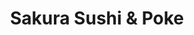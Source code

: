 ---
layout: place
title: Sakura Sushi & Poke
permalink: /nevada/gardnerville/sakura-sushi-poke.html
stateAbbr: NV
stateName: Nevada
cityName: Gardnerville
seo:
  type: restaurant
  links: null
place_id: ChIJlwdTAaq_mYARRcqeLELuQbo
photos:
  - name: >-
      places/ChIJlwdTAaq_mYARRcqeLELuQbo/photos/AeeoHcKCNiXihOida_suJtaOJ_ZLgbqvs2LM0EL_Tvcn9xNWKvAmgEURIyXxUwZHS1yiaZmllqOL2perAUzj48T6wdsynG4NdVvm1Gx9H9LC1ZPU3xGZ9jyYtBR-4NhTA1cdwCMcvJW-JkH9192fFELWD-yf4-iNLGVIpQm5Ga7KTnH7KYPD1tgjRvZ5tV68hAEEukqBGZUGTrlb8fYNwL1Ir1ZyQP4tWI9AHevWdz4IrDr4Gbuey4pGCnxaSC0F0oVUG5Ber8Eb1sc2F5_P833kVFrmGwveIHBWcRysdcWAQmk4gyHuE3dr-2mi_fiu5sHKepCsWxI8pVBcnFxLk74zehv-gtbCyX0ZDg8WAhQE8sWMEhdwY5Y5Fw8_p9PzmkTVK6sbYD4L_VyQ-soSzDeQNk-dDC5nXQQ7iyPDw0oeBXdyDV1N
    widthPx: 4000
    heightPx: 3000
    authorAttributions:
      - displayName: Mike Garcia
        uri: https://maps.google.com/maps/contrib/102607403199890368905
        photoUri: >-
          https://lh3.googleusercontent.com/a-/ALV-UjVuoTludF0FiGCA87OT6wythuXYjGT6wQsnKw9METdeOZlLNNXGPQ=s100-p-k-no-mo
    flagContentUri: >-
      https://www.google.com/local/imagery/report/?cb_client=maps_api_places.places_api&image_key=!1e10!2sCIHM0ogKEICAgICJ3OrS8gE&hl=en-US
    googleMapsUri: >-
      https://www.google.com/maps/place//data=!3m4!1e2!3m2!1sCIHM0ogKEICAgICJ3OrS8gE!2e10!4m2!3m1!1s0x8099bfaa01530797:0xba41ee422c9eca45
  - name: >-
      places/ChIJlwdTAaq_mYARRcqeLELuQbo/photos/AeeoHcKmnrb36JZIWTviTdnIgoJXMwvcx0cmSq3Vfppw48VRPytZVvdhkcBS8lAtV0YeAgQz-LSqQY0TghteuUHNbd-Vi0K0d8BUe3vchTdZolK3uS8xEIP6RAUOINbInOxhlXCzC9jbL6gwjnR5MDROS-0ZW2muedyW3ueu3dZjEWG_px_NtSWO1e48C-Ph-r4e2Tnhng6iT7x6ja8h7OZbkFwzHMm-HaTJou8IWn-q_nhsExyE3t5_ccxaAEPVF37xZxuyriIclBVyg6A4cg1eHZ1brqPlVaebCWUSZKCm7ua1CA
    widthPx: 2160
    heightPx: 2273
    authorAttributions:
      - displayName: Sakura Sushi & Poke
        uri: https://maps.google.com/maps/contrib/112904510483182145361
        photoUri: >-
          https://lh3.googleusercontent.com/a-/ALV-UjWDtYis1OGMoDQCKa9L9nelHSDmmuFEcjicb9BxS_oz5nB_ymY=s100-p-k-no-mo
    flagContentUri: >-
      https://www.google.com/local/imagery/report/?cb_client=maps_api_places.places_api&image_key=!1e10!2sAF1QipPMd9noqqKytjBR9g0VhELZxWcxq227gz1Xuj49&hl=en-US
    googleMapsUri: >-
      https://www.google.com/maps/place//data=!3m4!1e2!3m2!1sAF1QipPMd9noqqKytjBR9g0VhELZxWcxq227gz1Xuj49!2e10!4m2!3m1!1s0x8099bfaa01530797:0xba41ee422c9eca45
  - name: >-
      places/ChIJlwdTAaq_mYARRcqeLELuQbo/photos/AeeoHcJXf-k8JWcUvOTtzyO6S-ROCdbQTX87fbjYpCEJC4zMK9QF_LxSa7M8EIT6TrXbB3Ky7LZ_dj14wuoEoL5-hdbQyx631brtP__dw1hukiLMP2oOCRg8-hz3cbJh-4VjKbhC1QvVF_9osUQkzRtZoGowP0nzLjEb2w_AJavYBmgCwUyuag-JcO5M9W-lGoPTkgokeSdzjLaT_-ECxKxixnvMXotduCjiD2n_M2FChLIZvqmU7VYxRMDW8ggbbploqaOSP5aCYQ3fFvzYlA7w8kJCZRDv30UIXHfavtlE_9sKbg
    widthPx: 750
    heightPx: 748
    authorAttributions:
      - displayName: Saku Sushi and Grill
        uri: https://maps.google.com/maps/contrib/104581435503829250544
        photoUri: >-
          https://lh3.googleusercontent.com/a-/ALV-UjV5botIXTUwk17oypeFUgV_hNm1n_odjFjsDsGm2VKFvl3Sbo0=s100-p-k-no-mo
    flagContentUri: >-
      https://www.google.com/local/imagery/report/?cb_client=maps_api_places.places_api&image_key=!1e10!2sAF1QipMCat3UA6iqdeAIMgbq23cdgt_Qd2aXmyo3DQMm&hl=en-US
    googleMapsUri: >-
      https://www.google.com/maps/place//data=!3m4!1e2!3m2!1sAF1QipMCat3UA6iqdeAIMgbq23cdgt_Qd2aXmyo3DQMm!2e10!4m2!3m1!1s0x8099bfaa01530797:0xba41ee422c9eca45
  - name: >-
      places/ChIJlwdTAaq_mYARRcqeLELuQbo/photos/AeeoHcKY_rfPHIJahuTc8frPthFOzKfZglyP2xelimwpZdEk2k6qYBiz14nLbvMizjEOEuZLrVA9pgBWQEOj-LpkUcNwCbUJ4BCpkjKElKP5qu-tYePBpqp98BGpV71v04nikTv5Y0A-I-v6bwf4bafbcwpC0rBqM1BbnRXhsMdt4UhhuvKj2WRR_E5G8iQfyyd2OgYkHoD5Q2rMosRCD3nyJKDiGENclzI1xoYrA1Eo8x-UKEThUF0AaifFkuZFka_atk5o1JfhvcK5vwoC6IPt5NCVYVFa-Vb3opL7Cm0KfXUtlCp8X46BdCBpujsB0NTyGpe2rjbo7ySL-JkZn4V4i_9-a5VTji7gTXZKJNKaeB5a3ife7-tVgC6yPzlEJG-dy8-sbYKKtMpHDe07Ofs6xW_8uDRqCzdyM1gdqYKkgLHmyw
    widthPx: 4000
    heightPx: 3000
    authorAttributions:
      - displayName: Larry Hathcock
        uri: https://maps.google.com/maps/contrib/117992457377680862172
        photoUri: >-
          https://lh3.googleusercontent.com/a-/ALV-UjXzin6Uc0mkyXv2mVuYSDrPNEHIzmM48bIz9kwCHzXSlTkRoJ6bQA=s100-p-k-no-mo
    flagContentUri: >-
      https://www.google.com/local/imagery/report/?cb_client=maps_api_places.places_api&image_key=!1e10!2sCIHM0ogKEICAgICDwO7Cfg&hl=en-US
    googleMapsUri: >-
      https://www.google.com/maps/place//data=!3m4!1e2!3m2!1sCIHM0ogKEICAgICDwO7Cfg!2e10!4m2!3m1!1s0x8099bfaa01530797:0xba41ee422c9eca45
  - name: >-
      places/ChIJlwdTAaq_mYARRcqeLELuQbo/photos/AeeoHcIxxvkOVA5VzhSFXrJe38DTDp_JekwLYbFixGaEbi3ZUffzaCs-yQyDR_JkIaRNkceli_DYRGstlpAT0gU4tZjoAucFIgNB3Yx5onbVcA6E9Zk63wr8irQfIUmNA8MIRDdF4851hQJzfVvvRDCIw5iFmkbgkSj7WRdYGen01mXt6wEAQZCvBqJsjo6iszIaxd8oyCPYBxEoz8XGJbt8PwVNoqEytBnH-Gn2DRva7lZ-YiciS--vLddsE5bzNs093t9cx_u4iFBEbfAA5cZ8vBvqqnyBmaVnV8KCkMM4sW6xWw9yDt6DIhkPauj3fVavgJBu0bFg-UL8uORGLtS1cON4WaagheNA24YoXu4-B3WfBeIOf9wgma_o1M3K-k5kDXNsQJzOQ9o-W7wHG3NIYbiPJ5S3ZUxl3P9y42Z9bPudDclt
    widthPx: 4000
    heightPx: 3000
    authorAttributions:
      - displayName: David Burrell
        uri: https://maps.google.com/maps/contrib/108861562716912858666
        photoUri: >-
          https://lh3.googleusercontent.com/a-/ALV-UjXZvgLVr2kjXlzaoe2APhiVNk-xpNo1kOTmrjGr7--iIuVPElk9=s100-p-k-no-mo
    flagContentUri: >-
      https://www.google.com/local/imagery/report/?cb_client=maps_api_places.places_api&image_key=!1e10!2sCIHM0ogKEICAgIDT7Zvz2wE&hl=en-US
    googleMapsUri: >-
      https://www.google.com/maps/place//data=!3m4!1e2!3m2!1sCIHM0ogKEICAgIDT7Zvz2wE!2e10!4m2!3m1!1s0x8099bfaa01530797:0xba41ee422c9eca45
  - name: >-
      places/ChIJlwdTAaq_mYARRcqeLELuQbo/photos/AeeoHcLOEE7ZBMmCaAFQw_8tp-vEeufWHzpayDCa2jd7OkzVATIis8-MajLdxlEqJ5qyZUln652vQn9ElD8I3Fve9b5S84pET6Imb0jcdUOvPxFHq3C2bt_WZ70k_eFmFvEuWXJXenGO6bbQmDhSZfWczu2B_q3yrySOhR98p08ZknT91IGep2ny-P3ITQRcT3ydIek8kQMwzGhRRS5BNfi95rROWMLzZBwiI7fU5AAp7iUD5dIh9YklGNxcy6o5jyOutYfDUc_kuWtIx9OulzAz2RarT0kMMfZhs_KhqbFjjqNbPCrfcgWWIhXAeR_lAe6_UAj-ShhjONeTRvagfvgdhZnNWL7-cMb1LSPeaRBPjmfw5Vbt2u80uNZOMU2GcjuMN1Q7vvPsN6hHgvfUmdHl44Ux9fl9O_DlG3itppJGKP_Ypu-b
    widthPx: 3000
    heightPx: 4000
    authorAttributions:
      - displayName: Nathan Bonslaver
        uri: https://maps.google.com/maps/contrib/115516110097118625692
        photoUri: >-
          https://lh3.googleusercontent.com/a-/ALV-UjUAO_Gxt_O9IcrMsi4EtuCzplPQ8T4jbuRFt3kuUP_zjm3CvBlP9w=s100-p-k-no-mo
    flagContentUri: >-
      https://www.google.com/local/imagery/report/?cb_client=maps_api_places.places_api&image_key=!1e10!2sCIHM0ogKEICAgIDx-r-svAE&hl=en-US
    googleMapsUri: >-
      https://www.google.com/maps/place//data=!3m4!1e2!3m2!1sCIHM0ogKEICAgIDx-r-svAE!2e10!4m2!3m1!1s0x8099bfaa01530797:0xba41ee422c9eca45
  - name: >-
      places/ChIJlwdTAaq_mYARRcqeLELuQbo/photos/AeeoHcIBXgHTar6p5xI7xixq7UGNa5wIqTeY_Ko4zGDYXRJVCmgIZ53eTikh0C-19YPXIAIcMpj2UsN-Urfxq_oW5Ut3AzgdTaNUl3_aNFH3irlFH-I_T8QAUg-ZTssi1r3XH413ccCSvdjbEqbd2xUBH0orPwonkw3HcKfvDdo366XpLB6bHRMWwlSXhQFL9yOtidfLEWogbwuhSwfQeUPc2spMCn4r3RlR20_Aq3_OdJzMD71vFRDwzQjXUpdzRe033KdHM9o-h3A0_kojcxTvQd4nzNK7BbWuRaOwc-T0V-S2YIE6FycUwzvjo5juQ7cJa1iI1u2Sh1eQkibvmkT8LU4Sfm3mcDOIw7IbVPmz5psemtCAOhn_qgtB8wfiZPaIRox2MMwZ8jw-YzrrxayMtcf98dOsH-yXtwtliojatnmqAq3S
    widthPx: 1636
    heightPx: 2181
    authorAttributions:
      - displayName: TM Breidenbach
        uri: https://maps.google.com/maps/contrib/114271826113375490625
        photoUri: >-
          https://lh3.googleusercontent.com/a-/ALV-UjXlhyBtfm4oWHZDOVdsVRiofiTJIMr1zfGVwCqG8qqsiceBpB6vfA=s100-p-k-no-mo
    flagContentUri: >-
      https://www.google.com/local/imagery/report/?cb_client=maps_api_places.places_api&image_key=!1e10!2sCIHM0ogKEICAgICnob-KmAE&hl=en-US
    googleMapsUri: >-
      https://www.google.com/maps/place//data=!3m4!1e2!3m2!1sCIHM0ogKEICAgICnob-KmAE!2e10!4m2!3m1!1s0x8099bfaa01530797:0xba41ee422c9eca45
  - name: >-
      places/ChIJlwdTAaq_mYARRcqeLELuQbo/photos/AeeoHcJbAGYZcj0Ihh6e4k4xy_0Pj8LF1y0mYXE99ok8As9mrFiRNA_OMvD-RGWqzqUyZGdBeElEH4yWoJgUYNpKM62sLVAlxop-sHUStw2FCNxCuI3oV9CbIv2XnPE86tDvqxXiS9yLtNHd0XYVUmRklfAEmtsVeJvTNeG2hEOU8QJrhvUdXo9sYZM99D1k4hFH_iOWHcWYxSISxI77RK0ZwQpbzvJGMmPGCpDkXxuEY2dpz3d7xbQe-rGV8lF7Qy41JtLMBEbwd2pOg1XD-firiIyqqMoq_vvhUBuoYsmchDbj7g
    widthPx: 3024
    heightPx: 3316
    authorAttributions:
      - displayName: Sakura Sushi & Poke
        uri: https://maps.google.com/maps/contrib/112904510483182145361
        photoUri: >-
          https://lh3.googleusercontent.com/a-/ALV-UjWDtYis1OGMoDQCKa9L9nelHSDmmuFEcjicb9BxS_oz5nB_ymY=s100-p-k-no-mo
    flagContentUri: >-
      https://www.google.com/local/imagery/report/?cb_client=maps_api_places.places_api&image_key=!1e10!2sAF1QipN4Dg9GsEGnGbwhlsPpYea1QdyM0FQJf8lqvA4r&hl=en-US
    googleMapsUri: >-
      https://www.google.com/maps/place//data=!3m4!1e2!3m2!1sAF1QipN4Dg9GsEGnGbwhlsPpYea1QdyM0FQJf8lqvA4r!2e10!4m2!3m1!1s0x8099bfaa01530797:0xba41ee422c9eca45
  - name: >-
      places/ChIJlwdTAaq_mYARRcqeLELuQbo/photos/AeeoHcImAS5IcRMLGiR9qD-GyLLSlycmYnnroYsNuH2luYzGCA1ZEG4T87IFYBuXUXWxGRpD762YYlDbsqhD9oLhT-36bg6dU3DeG23MzkozYS1hzuO4f9qL392G4FrvGKZo8RBgBmKp_h91qpvzdRhONk4UmXTp8B4Rx0ZAiusYDlf5_7V3y99GNavvrlnncEF-bFSVEI01An0vnf1BO7PlYE_1f5tQ0kstoZ9XgsEtmWxQ9nEgAU2opRcpLZdNkEtyWNmG7H0m35aMJ_DtSvII7b-EDqJV0fFdS4LA6HaI2GDvaTAnPvljrY_f7cZXwk8xUuQ0THivHAKsAHyzdGLf9ohbBR4dxq34GiNNWnRAebWUhFZp4AkO_Pwz4rikyIChGns3H-lKX0Ws1N47-QPAcAXTnHa4M44HwaT0rHbeuII
    widthPx: 3024
    heightPx: 4032
    authorAttributions:
      - displayName: LK Bashor
        uri: https://maps.google.com/maps/contrib/110917039903299119938
        photoUri: >-
          https://lh3.googleusercontent.com/a-/ALV-UjX0VBwkvC2Nz2g0TU-aa0lwi_8g1_ntsnxLVjdIOuO00L_ty5L6uQ=s100-p-k-no-mo
    flagContentUri: >-
      https://www.google.com/local/imagery/report/?cb_client=maps_api_places.places_api&image_key=!1e10!2sCIHM0ogKEICAgID48O6pIQ&hl=en-US
    googleMapsUri: >-
      https://www.google.com/maps/place//data=!3m4!1e2!3m2!1sCIHM0ogKEICAgID48O6pIQ!2e10!4m2!3m1!1s0x8099bfaa01530797:0xba41ee422c9eca45
  - name: >-
      places/ChIJlwdTAaq_mYARRcqeLELuQbo/photos/AeeoHcKvNLcc7q0Polx2l-MSIbvE4M2kwXLCmpzaFG3aIlTepAQLNiE_s6qz2zVggMhM5oIiU08wloYjGXX5gPsPUzbS4M0FL1DSEjtLuOZMY7TgB68gwCwAVD64YsKHOk-SWkdnlLe6wdcYps0_00dNcR-yZdK4nPu2Km24QPx7kAdVIyzo8O-Re_Yt7cMB1qI37y5J4pYVDcO1ktLIERbDpa5gaar_Ss29oaTZlOwrwztCKtJEr4wyE085pIHFfUGJ-dQLASiJ4zqCzg_-x6_e3pwN7Nn0--ivJ78Fg_5mlv2tfOPhb_ILPzXbrNY_mBdzhDC6qRtwH4ofQxdMkVgPVA0OSWVbWurx8PF3DkJmj6yAKCB7PjMtA7RTg-qg11LvxOnFKhK2jEfKgd21luEqmfGUQxWTxLxpghwlCW-GSKthXQ
    widthPx: 3024
    heightPx: 4032
    authorAttributions:
      - displayName: Jennifer Lim
        uri: https://maps.google.com/maps/contrib/102578822064966437860
        photoUri: >-
          https://lh3.googleusercontent.com/a-/ALV-UjXthM34miCcTvUWgeRcSiBMbVe2g7H1BgRKcxJ_tbaQVq84h35r=s100-p-k-no-mo
    flagContentUri: >-
      https://www.google.com/local/imagery/report/?cb_client=maps_api_places.places_api&image_key=!1e10!2sCIHM0ogKEICAgIDKhJSoDg&hl=en-US
    googleMapsUri: >-
      https://www.google.com/maps/place//data=!3m4!1e2!3m2!1sCIHM0ogKEICAgIDKhJSoDg!2e10!4m2!3m1!1s0x8099bfaa01530797:0xba41ee422c9eca45
address: '1352 U.S. Hwy 395 N #112, Gardnerville, NV 89410, USA'
street: '1352 U.S. Hwy 395 N #112'
city: Gardnerville
state: NV
zip: '89410'
country: USA
neighborhood: null
latitude: '38.936604'
longitude: '-119.741035'
accessibility_options:
  wheelchairAccessibleRestroom: true
  wheelchairAccessibleSeating: true
business_status: OPERATIONAL
name: Sakura Sushi & Poke
google_maps_links:
  directionsUri: >-
    https://www.google.com/maps/dir//''/data=!4m7!4m6!1m1!4e2!1m2!1m1!1s0x8099bfaa01530797:0xba41ee422c9eca45!3e0
  placeUri: https://maps.google.com/?cid=13421270332524644933
  writeAReviewUri: >-
    https://www.google.com/maps/place//data=!4m3!3m2!1s0x8099bfaa01530797:0xba41ee422c9eca45!12e1
  reviewsUri: >-
    https://www.google.com/maps/place//data=!4m4!3m3!1s0x8099bfaa01530797:0xba41ee422c9eca45!9m1!1b1
  photosUri: >-
    https://www.google.com/maps/place//data=!4m3!3m2!1s0x8099bfaa01530797:0xba41ee422c9eca45!10e5
primary_type: Japanese Restaurant
opening_hours:
  regular: null
  current: null
secondary_opening_hours:
  regular:
    weekdayDescriptions: null
    type: null
  current:
    weekdayDescriptions: null
    type: null
phone: null
price_level: null
price_range: null
rating: null
rating_count: 0
website: null
description: >-
  About Sakura Sushi & Poke in Gardnerville, NV$$$Sakura Sushi & Poke in
  Gardnerville, NV, stands out as a welcoming Japanese restaurant that
  specializes in fresh sushi and poke options, perfect for those seeking
  flavorful dining experiences in the area. This spot offers an all-you-can-eat
  format with an extensive variety of dishes, making it a go-to choice for sushi
  enthusiasts looking for variety and value in a relaxed setting. Accessibility
  features like wheelchair-friendly seating and restrooms ensure it's inclusive
  for all visitors, enhancing the overall comfort. The menu highlights
  high-quality ingredients in creative rolls and bowls, appealing to anyone
  exploring top-rated sushi restaurants nearby. Whether you're in the mood for
  classic favorites or innovative twists, this location provides a satisfying
  escape for casual meals that capture the essence of Japanese cuisine.
generative_summary: >-
  About Sakura Sushi & Poke in Gardnerville, NV$$$Sakura Sushi & Poke in
  Gardnerville, NV, stands out as a welcoming Japanese restaurant that
  specializes in fresh sushi and poke options, perfect for those seeking
  flavorful dining experiences in the area. This spot offers an all-you-can-eat
  format with an extensive variety of dishes, making it a go-to choice for sushi
  enthusiasts looking for variety and value in a relaxed setting. Accessibility
  features like wheelchair-friendly seating and restrooms ensure it's inclusive
  for all visitors, enhancing the overall comfort. The menu highlights
  high-quality ingredients in creative rolls and bowls, appealing to anyone
  exploring top-rated sushi restaurants nearby. Whether you're in the mood for
  classic favorites or innovative twists, this location provides a satisfying
  escape for casual meals that capture the essence of Japanese cuisine.
generative_disclosure: Summarized by AI using the Grok-3-Mini model.
reviews: null
review_summary: >-
  Summary of Customer Feedback$$$From what folks have shared online, Sakura
  Sushi & Poke seems to be a solid pick for anyone craving fresh sushi in a
  laid-back vibe, with many highlighting the generous portions and tasty poke
  bowls as real standouts. People often mention the all-you-can-eat deal as a
  fun, budget-friendly way to sample a wide range of options without feeling
  rushed, adding to its appeal as one of the go-to sushi places near me. While
  some note it's a great spot for groups or families due to the welcoming
  atmosphere, others appreciate the straightforward service that keeps things
  efficient and enjoyable. Overall, it comes across as a reliable choice for
  quality Japanese eats, earning nods for its fresh flavors and variety that
  make it worth trying if you're hunting for the best sushi restaurants around.
  Keep in mind, experiences can vary, but the general buzz leans positive for
  those looking for a satisfying meal.
review_disclosure: Summarized by AI using the Grok-3-Mini model.
parking_options: null
payment_options: null
allow_dogs: null
curbside_pickup: null
delivery: null
dine_in: null
good_for_children: null
good_for_groups: null
good_for_sports: null
live_music: null
menu_for_children: null
outdoor_seating: null
reservable: null
restroom: null
serves_beer: null
serves_breakfast: null
serves_brunch: null
serves_cocktails: null
serves_coffee: null
serves_dinner: null
serves_dessert: null
serves_lunch: null
serves_vegetarian_food: null
serves_wine: null
takeout: null
update_category: pro
places_description: null

---